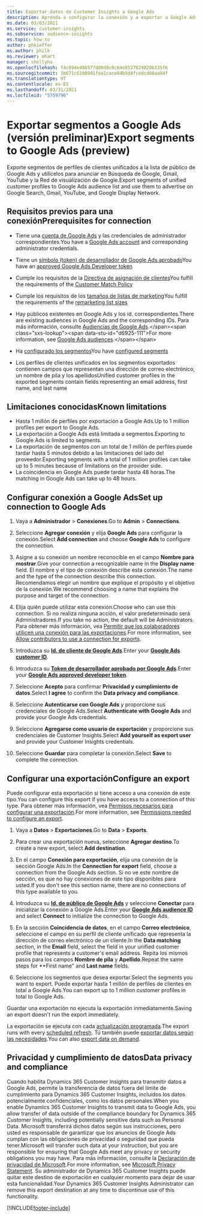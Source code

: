 ```yaml
---
title: Exportar datos de Customer Insights a Google Ads
description: Aprenda a configurar la conexión y a exportar a Google Ads.
ms.date: 03/03/2021
ms.service: customer-insights
ms.subservice: audience-insights
ms.topic: how-to
author: phkieffer
ms.author: philk
ms.reviewer: mhart
manager: shellyha
ms.openlocfilehash: f4c094e486577d00d8c0c64e8527829820b335f6
ms.sourcegitcommit: 1b671c6100991fea1cace04b5d4fcedcd88aa94f
ms.translationtype: HT
ms.contentlocale: es-ES
ms.lasthandoff: 03/31/2021
ms.locfileid: "5759796"
---
```

# <a name="export-segments-to-google-ads-preview"></a><span data-ttu-id="d6925-103">Exportar segmentos a Google Ads (versión preliminar)</span><span class="sxs-lookup"><span data-stu-id="d6925-103">Export segments to Google Ads (preview)</span></span>

<span data-ttu-id="d6925-104">Exporte segmentos de perfiles de clientes unificados a la lista de público de Google Ads y utilícelos para anunciar en Búsqueda de Google, Gmail, YouTube y la Red de visualización de Google.</span><span class="sxs-lookup"><span data-stu-id="d6925-104">Export segments of unified customer profiles to Google Ads audience list and use them to advertise on Google Search, Gmail, YouTube, and Google Display Network.</span></span> 

## <a name="prerequisites-for-connection"></a><span data-ttu-id="d6925-105">Requisitos previos para una conexión</span><span class="sxs-lookup"><span data-stu-id="d6925-105">Prerequisites for connection</span></span>

-   <span data-ttu-id="d6925-106">Tiene una [cuenta de Google Ads](https://ads.google.com/) y las credenciales de administrador correspondientes.</span><span class="sxs-lookup"><span data-stu-id="d6925-106">You have a [Google Ads account](https://ads.google.com/) and corresponding administrator credentials.</span></span>
-   <span data-ttu-id="d6925-107">Tiene un [símbolo (token) de desarrollador de Google Ads aprobado](https://developers.google.com/google-ads/api/docs/first-call/dev-token)</span><span class="sxs-lookup"><span data-stu-id="d6925-107">You have an [approved Google Ads Developer token](https://developers.google.com/google-ads/api/docs/first-call/dev-token)</span></span> 
-   <span data-ttu-id="d6925-108">Cumple los requisitos de la [Directiva de asignación de clientes](https://support.google.com/adspolicy/answer/6299717)</span><span class="sxs-lookup"><span data-stu-id="d6925-108">You fulfill the requirements of the [Customer Match Policy](https://support.google.com/adspolicy/answer/6299717)</span></span>
-   <span data-ttu-id="d6925-109">Cumple los requisitos de los [tamaños de listas de marketing](https://support.google.com/google-ads/answer/7558048)</span><span class="sxs-lookup"><span data-stu-id="d6925-109">You fulfill the requirements of the [remarketing list sizes](https://support.google.com/google-ads/answer/7558048)</span></span> 

-   <span data-ttu-id="d6925-110">Hay públicos existentes en Google Ads y los id. correspondientes.</span><span class="sxs-lookup"><span data-stu-id="d6925-110">There are existing audiences in Google Ads and the corresponding IDs.</span></span> <span data-ttu-id="d6925-111">Para más información, consulte [Audiencias de Google Ads](https://support.google.com/google-ads/answer/7558048?hl=en#:~:text=Audience%20lists%20is%20a%20section,Display%20Network%20through%20remarketing%20campaigns.).</span><span class="sxs-lookup"><span data-stu-id="d6925-111">For more information, see [Google Ads audiences](https://support.google.com/google-ads/answer/7558048?hl=en#:~:text=Audience%20lists%20is%20a%20section,Display%20Network%20through%20remarketing%20campaigns.).</span></span>
-   <span data-ttu-id="d6925-112">Ha [configurado los segmentos](segments.md)</span><span class="sxs-lookup"><span data-stu-id="d6925-112">You have [configured segments](segments.md)</span></span>
-   <span data-ttu-id="d6925-113">Los perfiles de clientes unificados en los segmentos exportados contienen campos que representan una dirección de correo electrónico, un nombre de pila y los apellidos</span><span class="sxs-lookup"><span data-stu-id="d6925-113">Unified customer profiles in the exported segments contain fields representing an email address, first name, and last name</span></span>

## <a name="known-limitations"></a><span data-ttu-id="d6925-114">Limitaciones conocidas</span><span class="sxs-lookup"><span data-stu-id="d6925-114">Known limitations</span></span>

- <span data-ttu-id="d6925-115">Hasta 1 millón de perfiles por exportación a Google Ads.</span><span class="sxs-lookup"><span data-stu-id="d6925-115">Up to 1 million profiles per export to Google Ads.</span></span>
- <span data-ttu-id="d6925-116">La exportación a Google Ads está limitada a segmentos.</span><span class="sxs-lookup"><span data-stu-id="d6925-116">Exporting to Google Ads is limited to segments.</span></span>
- <span data-ttu-id="d6925-117">La exportación de segmentos con un total de 1 millón de perfiles puede tardar hasta 5 minutos debido a las limitaciones del lado del proveedor.</span><span class="sxs-lookup"><span data-stu-id="d6925-117">Exporting segments with a total of 1 million profiles can take up to 5 minutes because of limitations on the provider side.</span></span> 
- <span data-ttu-id="d6925-118">La coincidencia en Google Ads puede tardar hasta 48 horas.</span><span class="sxs-lookup"><span data-stu-id="d6925-118">The matching in Google Ads can take up to 48 hours.</span></span>

## <a name="set-up-connection-to-google-ads"></a><span data-ttu-id="d6925-119">Configurar conexión a Google Ads</span><span class="sxs-lookup"><span data-stu-id="d6925-119">Set up connection to Google Ads</span></span>

1. <span data-ttu-id="d6925-120">Vaya a **Administrador** > **Conexiones**.</span><span class="sxs-lookup"><span data-stu-id="d6925-120">Go to **Admin** > **Connections**.</span></span>

1. <span data-ttu-id="d6925-121">Seleccione **Agregar conexión** y elija **Google Ads** para configurar la conexión.</span><span class="sxs-lookup"><span data-stu-id="d6925-121">Select **Add connection** and choose **Google Ads** to configure the connection.</span></span>

1. <span data-ttu-id="d6925-122">Asigne a su conexión un nombre reconocible en el campo **Nombre para mostrar**.</span><span class="sxs-lookup"><span data-stu-id="d6925-122">Give your connection a recognizable name in the **Display name** field.</span></span> <span data-ttu-id="d6925-123">El nombre y el tipo de conexión describe esta conexión.</span><span class="sxs-lookup"><span data-stu-id="d6925-123">The name and the type of the connection describe this connection.</span></span> <span data-ttu-id="d6925-124">Recomendamos elegir un nombre que explique el propósito y el objetivo de la conexión.</span><span class="sxs-lookup"><span data-stu-id="d6925-124">We recommend choosing a name that explains the purpose and target of the connection.</span></span>

1. <span data-ttu-id="d6925-125">Elija quién puede utilizar esta conexión.</span><span class="sxs-lookup"><span data-stu-id="d6925-125">Choose who can use this connection.</span></span> <span data-ttu-id="d6925-126">Si no realiza ninguna acción, el valor predeterminado será Administradores.</span><span class="sxs-lookup"><span data-stu-id="d6925-126">If you take no action, the default will be Administrators.</span></span> <span data-ttu-id="d6925-127">Para obtener más información, vea [Permitir que los colaboradores utilicen una conexión para las exportaciones](connections.md#allow-contributors-to-use-a-connection-for-exports).</span><span class="sxs-lookup"><span data-stu-id="d6925-127">For more information, see [Allow contributors to use a connection for exports](connections.md#allow-contributors-to-use-a-connection-for-exports).</span></span>

1. <span data-ttu-id="d6925-128">Introduzca su **[Id. de cliente de Google Ads](https://support.google.com/google-ads/answer/1704344)**.</span><span class="sxs-lookup"><span data-stu-id="d6925-128">Enter your **[Google Ads customer ID](https://support.google.com/google-ads/answer/1704344)**.</span></span>

1. <span data-ttu-id="d6925-129">Introduzca su **[Token de desarrollador aprobado por Google Ads](https://developers.google.com/google-ads/api/docs/first-call/dev-token)**.</span><span class="sxs-lookup"><span data-stu-id="d6925-129">Enter your **[Google Ads approved developer token](https://developers.google.com/google-ads/api/docs/first-call/dev-token)**.</span></span>

1. <span data-ttu-id="d6925-130">Seleccione **Acepto** para confirmar **Privacidad y cumplimiento de datos**.</span><span class="sxs-lookup"><span data-stu-id="d6925-130">Select **I agree** to confirm the **Data privacy and compliance**.</span></span>

1. <span data-ttu-id="d6925-131">Seleccione **Autenticarse con Google Ads** y proporcione sus credenciales de Google Ads.</span><span class="sxs-lookup"><span data-stu-id="d6925-131">Select **Authenticate with Google Ads** and provide your Google Ads credentials.</span></span>

1. <span data-ttu-id="d6925-132">Seleccione **Agregarse como usuario de exportación** y proporcione sus credenciales de Customer Insights.</span><span class="sxs-lookup"><span data-stu-id="d6925-132">Select **Add yourself as export user** and provide your Customer Insights credentials.</span></span>

1. <span data-ttu-id="d6925-133">Seleccione **Guardar** para completar la conexión.</span><span class="sxs-lookup"><span data-stu-id="d6925-133">Select **Save** to complete the connection.</span></span> 

## <a name="configure-an-export"></a><span data-ttu-id="d6925-134">Configurar una exportación</span><span class="sxs-lookup"><span data-stu-id="d6925-134">Configure an export</span></span>

<span data-ttu-id="d6925-135">Puede configurar esta exportación si tiene acceso a una conexión de este tipo.</span><span class="sxs-lookup"><span data-stu-id="d6925-135">You can configure this export if you have access to a connection of this type.</span></span> <span data-ttu-id="d6925-136">Para obtener más información, vea [Permisos necesarios para configurar una exportación](export-destinations.md#set-up-a-new-export).</span><span class="sxs-lookup"><span data-stu-id="d6925-136">For more information, see [Permissions needed to configure an export](export-destinations.md#set-up-a-new-export).</span></span>

1. <span data-ttu-id="d6925-137">Vaya a **Datos** > **Exportaciones**.</span><span class="sxs-lookup"><span data-stu-id="d6925-137">Go to **Data** > **Exports**.</span></span>

1. <span data-ttu-id="d6925-138">Para crear una exportación nueva, seleccione **Agregar destino**.</span><span class="sxs-lookup"><span data-stu-id="d6925-138">To create a new export, select **Add destination**.</span></span>

1. <span data-ttu-id="d6925-139">En el campo **Conexión para exportación**, elija una conexión de la sección Google Ads.</span><span class="sxs-lookup"><span data-stu-id="d6925-139">In the **Connection for export** field, choose a connection from the Google Ads section.</span></span> <span data-ttu-id="d6925-140">Si no ve este nombre de sección, es que no hay conexiones de este tipo disponibles para usted.</span><span class="sxs-lookup"><span data-stu-id="d6925-140">If you don't see this section name, there are no connections of this type available to you.</span></span>

1. <span data-ttu-id="d6925-141">Introduzca su **[Id. de público de Google Ads](https://support.google.com/google-ads/answer/7558048?hl=en#:~:text=Audience%20lists%20is%20a%20section,Display%20Network%20through%20remarketing%20campaigns.)** y seleccione **Conectar** para inicializar la conexión a Google Ads.</span><span class="sxs-lookup"><span data-stu-id="d6925-141">Enter your **[Google Ads audience ID](https://support.google.com/google-ads/answer/7558048?hl=en#:~:text=Audience%20lists%20is%20a%20section,Display%20Network%20through%20remarketing%20campaigns.)** and select **Connect** to initialize the connection to Google Ads.</span></span>

1. <span data-ttu-id="d6925-142">En la sección **Coincidencia de datos**, en el campo **Correo electrónico**, seleccione el campo en su perfil de cliente unificado que representa la dirección de correo electrónico de un cliente.</span><span class="sxs-lookup"><span data-stu-id="d6925-142">In the **Data matching** section, in the **Email** field, select the field in your unified customer profile that represents a customer's email address.</span></span> <span data-ttu-id="d6925-143">Repita los mismos pasos para los campos **Nombre de pila** y **Apellido**.</span><span class="sxs-lookup"><span data-stu-id="d6925-143">Repeat the same steps for \*\*First name" and **Last name** fields.</span></span>

1. <span data-ttu-id="d6925-144">Seleccione los segmentos que desea exportar.</span><span class="sxs-lookup"><span data-stu-id="d6925-144">Select the segments you want to export.</span></span> <span data-ttu-id="d6925-145">Puede exportar hasta 1 millón de perfiles de clientes en total a Google Ads.</span><span class="sxs-lookup"><span data-stu-id="d6925-145">You can export up to 1 million customer profiles in total to Google Ads.</span></span>

<span data-ttu-id="d6925-146">Guardar una exportación no ejecuta la exportación inmediatamente.</span><span class="sxs-lookup"><span data-stu-id="d6925-146">Saving an export doesn't run the export immediately.</span></span>

<span data-ttu-id="d6925-147">La exportación se ejecuta con cada [actualización programada](system.md#schedule-tab).</span><span class="sxs-lookup"><span data-stu-id="d6925-147">The export runs with every [scheduled refresh](system.md#schedule-tab).</span></span> <span data-ttu-id="d6925-148">Tú también puede [exportar datos según las necesidades](export-destinations.md#run-exports-on-demand).</span><span class="sxs-lookup"><span data-stu-id="d6925-148">You can also [export data on demand](export-destinations.md#run-exports-on-demand).</span></span> 

## <a name="data-privacy-and-compliance"></a><span data-ttu-id="d6925-149">Privacidad y cumplimiento de datos</span><span class="sxs-lookup"><span data-stu-id="d6925-149">Data privacy and compliance</span></span>

<span data-ttu-id="d6925-150">Cuando habilita Dynamics 365 Customer Insights para transmitir datos a Google Ads, permite la transferencia de datos fuera del límite de cumplimiento para Dynamics 365 Customer Insights, incluidos los datos potencialmente confidenciales, como los datos personales.</span><span class="sxs-lookup"><span data-stu-id="d6925-150">When you enable Dynamics 365 Customer Insights to transmit data to Google Ads, you allow transfer of data outside of the compliance boundary for Dynamics 365 Customer Insights, including potentially sensitive data such as Personal Data.</span></span> <span data-ttu-id="d6925-151">Microsoft transferirá dichos datos según sus instrucciones, pero usted es responsable de garantizar que los anuncios de Google Ads cumplan con las obligaciones de privacidad o seguridad que pueda tener.</span><span class="sxs-lookup"><span data-stu-id="d6925-151">Microsoft will transfer such data at your instruction, but you are responsible for ensuring that Google Ads meet any privacy or security obligations you may have.</span></span> <span data-ttu-id="d6925-152">Para más información, consulte la [Declaración de privacidad de Microsoft](https://go.microsoft.com/fwlink/?linkid=396732).</span><span class="sxs-lookup"><span data-stu-id="d6925-152">For more information, see [Microsoft Privacy Statement](https://go.microsoft.com/fwlink/?linkid=396732).</span></span>
<span data-ttu-id="d6925-153">Su administrador de Dynamics 365 Customer Insights puede quitar este destino de exportación en cualquier momento para dejar de usar esta funcionalidad.</span><span class="sxs-lookup"><span data-stu-id="d6925-153">Your Dynamics 365 Customer Insights Administrator can remove this export destination at any time to discontinue use of this functionality.</span></span>


[!INCLUDE[footer-include](../includes/footer-banner.md)]
